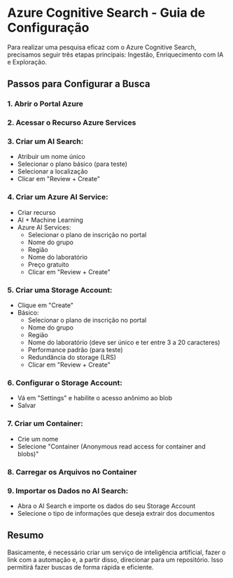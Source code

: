 # Azure Cognitive Search - Guia de Configuração

Para realizar uma pesquisa eficaz com o Azure Cognitive Search, precisamos seguir três etapas principais: Ingestão, Enriquecimento com IA e Exploração.

## Passos para Configurar a Busca

### 1. Abrir o Portal Azure
### 2. Acessar o Recurso Azure Services

### 3. Criar um AI Search:
- Atribuir um nome único
- Selecionar o plano básico (para teste)
- Selecionar a localização
- Clicar em "Review + Create"

### 4. Criar um Azure AI Service:
- Criar recurso
- AI + Machine Learning
- Azure AI Services:
  - Selecionar o plano de inscrição no portal
  - Nome do grupo
  - Região
  - Nome do laboratório
  - Preço gratuito
  - Clicar em "Review + Create"

### 5. Criar uma Storage Account:
- Clique em "Create"
- Básico:
  - Selecionar o plano de inscrição no portal
  - Nome do grupo
  - Região
  - Nome do laboratório (deve ser único e ter entre 3 a 20 caracteres)
  - Performance padrão (para teste)
  - Redundância do storage (LRS)
  - Clicar em "Review + Create"

### 6. Configurar o Storage Account:
- Vá em "Settings" e habilite o acesso anônimo ao blob
- Salvar

### 7. Criar um Container:
- Crie um nome
- Selecione "Container (Anonymous read access for container and blobs)"

### 8. Carregar os Arquivos no Container

### 9. Importar os Dados no AI Search:
- Abra o AI Search e importe os dados do seu Storage Account
- Selecione o tipo de informações que deseja extrair dos documentos

## Resumo

Basicamente, é necessário criar um serviço de inteligência artificial, fazer o link com a automação e, a partir disso, direcionar para um repositório. Isso permitirá fazer buscas de forma rápida e eficiente.

